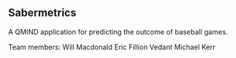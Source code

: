 ## Sabermetrics
A QMIND application for predicting the outcome of baseball games.

Team members: 
Will Macdonald
Eric Fillion
Vedant
Michael Kerr


